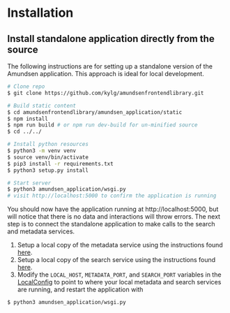 # Installation

## Install standalone application directly from the source

The following instructions are for setting up a standalone version of the Amundsen application. This approach is ideal for local development.
```bash
# Clone repo
$ git clone https://github.com/kylg/amundsenfrontendlibrary.git

# Build static content
$ cd amundsenfrontendlibrary/amundsen_application/static
$ npm install
$ npm run build # or npm run dev-build for un-minified source
$ cd ../../

# Install python resources
$ python3 -m venv venv
$ source venv/bin/activate
$ pip3 install -r requirements.txt
$ python3 setup.py install

# Start server
$ python3 amundsen_application/wsgi.py
# visit http://localhost:5000 to confirm the application is running
```

You should now have the application running at http://localhost:5000, but will notice that there is no data and interactions will throw errors. The next step is to connect the standalone application to make calls to the search and metadata services.
1. Setup a local copy of the metadata service using the instructions found [here](https://github.com/kylg/amundsenmetadatalibrary).
2. Setup a local copy of the search service using the instructions found [here](https://github.com/kylg/amundsensearchlibrary).
3. Modify the `LOCAL_HOST`, `METADATA_PORT`, and `SEARCH_PORT` variables in the [LocalConfig](https://github.com/kylg/amundsenfrontendlibrary/blob/master/amundsen_application/config.py) to point to where your local metadata and search services are running, and restart the application with
```bash
$ python3 amundsen_application/wsgi.py
```
